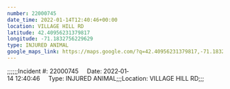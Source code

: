```yaml
---
number: 22000745
date_time: 2022-01-14T12:40:46+00:00
location: VILLAGE HILL RD
latitude: 42.40956231379817
longitude: -71.1832756229629
type: INJURED ANIMAL
google_maps_link: https://maps.google.com/?q=42.40956231379817,-71.1832756229629
---
```


;;;;;;Incident #: 22000745     Date: 2022‐01‐14 12:40:46     Type: INJURED ANIMAL;;;Location: VILLAGE HILL RD;;;
